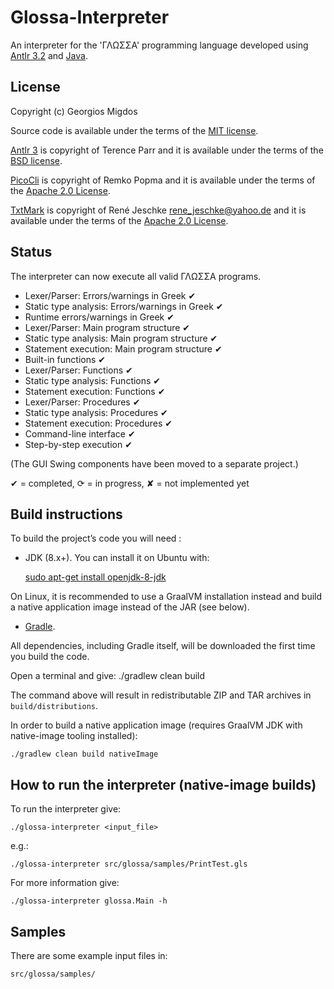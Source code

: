 # Glossa-Interpreter

An interpreter for the 'ΓΛΩΣΣΑ' programming language developed using [Antlr 3.2](http://www.antlr.org/) and [Java](http://www.java.com/en/).

## License

Copyright (c) Georgios Migdos

Source code is available under the terms of the [MIT license](http://www.opensource.org/licenses/mit-license.php).

[Antlr 3](https://www.antlr.org/) is copyright of Terence Parr and it is available under the terms of the [BSD license](http://www.antlr.org/license.html).

[PicoCli](https://picocli.info/) is copyright of Remko Popma and it is available under the terms of the [Apache 2.0 License](https://opensource.org/licenses/Apache-2.0).

[TxtMark](https://github.com/rjeschke/txtmark) is copyright of René Jeschke <rene_jeschke@yahoo.de> and it is available under the terms of the [Apache 2.0 License](https://opensource.org/licenses/Apache-2.0).

## Status

The interpreter can now execute all valid ΓΛΩΣΣΑ programs.

- Lexer/Parser: Errors/warnings in Greek ✔
- Static type analysis: Errors/warnings in Greek ✔
- Runtime errors/warnings in Greek ✔
- Lexer/Parser: Main program structure ✔
- Static type analysis: Main program structure ✔
- Statement execution: Main program structure ✔
- Built-in functions ✔
- Lexer/Parser: Functions ✔
- Static type analysis: Functions ✔
- Statement execution: Functions ✔
- Lexer/Parser: Procedures ✔
- Static type analysis: Procedures ✔
- Statement execution: Procedures ✔
- Command-line interface ✔
- Step-by-step execution ✔

(The GUI Swing components have been moved to a separate project.)

✔ = completed, ⟳ = in progress, ✘ = not implemented yet

## Build instructions

To build the project’s code you will need :

- JDK (8.x+).
You can install it on Ubuntu with:

    [sudo apt-get install openjdk-8-jdk](apt://openjdk-8-jdk)

On Linux, it is recommended to use a GraalVM installation instead and build a 
native application image instead of the JAR (see below).

- [Gradle](https://gradle.org/).

All dependencies, including Gradle itself, will be downloaded the first time you
build the code.

Open a terminal and give:
    ./gradlew clean build

The command above will result in redistributable ZIP and TAR archives in `build/distributions`.

In order to build a native application image (requires GraalVM JDK with native-image
tooling installed):

    ./gradlew clean build nativeImage

## How to run the interpreter (native-image builds)

To run the interpreter give:

    ./glossa-interpreter <input_file>

e.g.:

    ./glossa-interpreter src/glossa/samples/PrintTest.gls

For more information give:

    ./glossa-interpreter glossa.Main -h

## Samples

There are some example input files in:

    src/glossa/samples/

